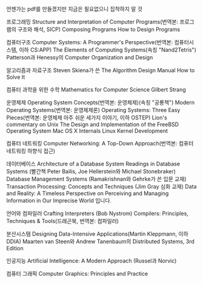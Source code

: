 언젠가는 pdf를 만들겠지만 지금은 필요없으니 집착하지 말 것


프로그래밍
Structure and Interpretation of Computer Programs(번역본: 프로그램의 구조와 해석, SICP)
Composing Programs
How to Design Programs

컴퓨터구조
Computer Systems: A Programmer's Perspective(번역본: 컴퓨터시스템, 이하 CS:APP)
The Elements of Computing Systems(속칭 "Nand2Tetris")
Patterson과 Henessy의 Computer Organization and Design

알고리즘과 자료구조
Steven Skiena가 쓴 The Algorithm Design Manual
How to Solve It

컴퓨터 과학을 위한 수학
Mathematics for Computer Science
Gilbert Strang

운영체제
Operating System Concepts(번역본: 운영체제)(속칭 "공룡책")
Modern Operating Systems(번역본: 운영체제론)
Operating Systems: Three Easy Pieces(번역본: 운영체제 아주 쉬운 세가지 이야기, 이하 OSTEP)
Lion's commentary on Unix
The Design and Implementation of the FreeBSD Operating System
Mac OS X Internals
Linux Kernel Development

컴퓨터 네트워킹
Computer Networking: A Top-Down Approach(번역본: 컴퓨터 네트워킹 하향식 접근)

데이터베이스
Architecture of a Database System
Readings in Database Systems (빨간책 Peter Bailis, Joe Hellerstein와 Michael Stonebraker)
Database Management Systems (Ramakrishnan와 Gehrke가 쓴 입문 교재)
Transaction Processing: Concepts and Techniques (Jim Gray 심화 교재)
Data and Reality: A Timeless Perspective on Perceiving and Managing Information in Our Imprecise World 입니다.

언어와 컴파일러
Crafting Interpreters (Bob Nystrom)
Compilers: Principles, Techniques & Tools(드래곤북, 번역본: 컴파일러)

분산시스템
Designing Data-Intensive Applications(Martin Kleppmann, 이하 DDIA)
Maarten van Steen와 Andrew Tanenbaum의 Distributed Systems, 3rd Edition

인공지능
Artificial Intelligence: A Modern Approach (Russel과 Norvic)

컴퓨터 그래픽
Computer Graphics: Principles and Practice